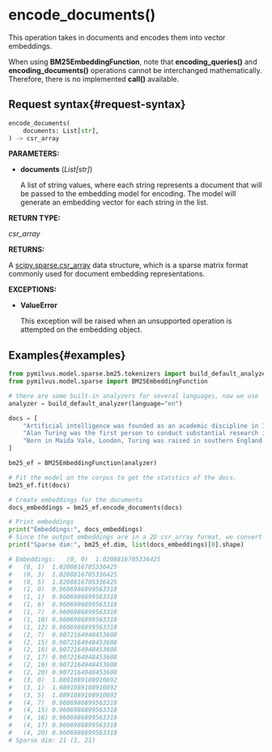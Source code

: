 # encode_documents()

This operation takes in documents and encodes them into vector embeddings.

When using **BM25EmbeddingFunction**, note that **encoding_queries()** and **encoding_documents()** operations cannot be interchanged mathematically. Therefore, there is no implemented **__call__()** available.

## Request syntax{#request-syntax}

```python
encode_documents(
    documents: List[str], 
) -> csr_array
```

**PARAMETERS:**

- **documents** (*List[str]*)

    A list of string values, where each string represents a document that will be passed to the embedding model for encoding. The model will generate an embedding vector for each string in the list.

**RETURN TYPE:**

*csr_array*

**RETURNS:**

A [scipy.sparse.csr_array](https://docs.scipy.org/doc/scipy/reference/generated/scipy.sparse.csr_array.html) data structure, which is a sparse matrix format commonly used for document embedding representations.

**EXCEPTIONS:**

- **ValueError**

    This exception will be raised when an unsupported operation is attempted on the embedding object.

## Examples{#examples}

```python
from pymilvus.model.sparse.bm25.tokenizers import build_default_analyzer
from pymilvus.model.sparse import BM25EmbeddingFunction

# there are some built-in analyzers for several languages, now we use 'en' for English.
analyzer = build_default_analyzer(language="en")

docs = [
    "Artificial intelligence was founded as an academic discipline in 1956.",
    "Alan Turing was the first person to conduct substantial research in AI.",
    "Born in Maida Vale, London, Turing was raised in southern England.",
]

bm25_ef = BM25EmbeddingFunction(analyzer)

# Fit the model on the corpus to get the statstics of the docs.
bm25_ef.fit(docs)

# Create embeddings for the documents
docs_embeddings = bm25_ef.encode_documents(docs)

# Print embeddings
print("Embeddings:", docs_embeddings)
# Since the output embeddings are in a 2D csr_array format, we convert them to a list for easier manipulation.
print("Sparse dim:", bm25_ef.dim, list(docs_embeddings)[0].shape)

# Embeddings:   (0, 0)  1.0208816705336425
#   (0, 1)  1.0208816705336425
#   (0, 3)  1.0208816705336425
#   (0, 5)  1.0208816705336425
#   (1, 0)  0.9606986899563318
#   (1, 1)  0.9606986899563318
#   (1, 6)  0.9606986899563318
#   (1, 7)  0.9606986899563318
#   (1, 10) 0.9606986899563318
#   (1, 12) 0.9606986899563318
#   (2, 7)  0.9072164948453608
#   (2, 15) 0.9072164948453608
#   (2, 16) 0.9072164948453608
#   (2, 17) 0.9072164948453608
#   (2, 19) 0.9072164948453608
#   (2, 20) 0.9072164948453608
#   (3, 0)  1.0891089108910892
#   (3, 1)  1.0891089108910892
#   (3, 5)  1.0891089108910892
#   (4, 7)  0.9606986899563318
#   (4, 15) 0.9606986899563318
#   (4, 16) 0.9606986899563318
#   (4, 17) 0.9606986899563318
#   (4, 20) 0.9606986899563318
# Sparse dim: 21 (1, 21)
```
